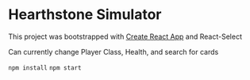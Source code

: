 # Hearthstone Simulator

This project was bootstrapped with [Create React App](https://github.com/facebook/create-react-app) and React-Select

Can currently change Player Class, Health, and search for cards

`npm install`
`npm start`